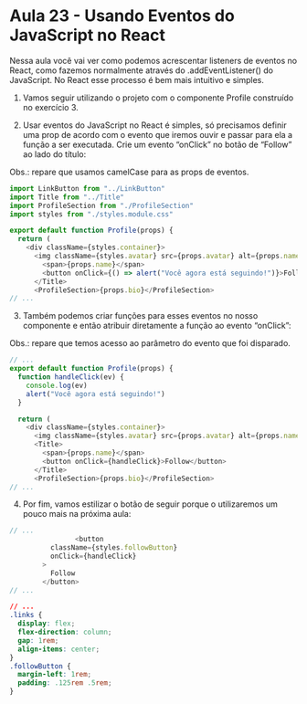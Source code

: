 # Aula 23 - Usando Eventos do JavaScript no React
Nessa aula você vai ver como podemos acrescentar listeners de eventos no React, como fazemos normalmente através do .addEventListener() do JavaScript. No React esse processo é bem mais intuitivo e simples.

1. Vamos seguir utilizando o projeto com o componente Profile construído no exercício 3.

2. Usar eventos do JavaScript no React é simples, só precisamos definir uma prop de acordo com o evento que iremos ouvir e passar para ela a função a ser executada. Crie um evento “onClick” no botão de “Follow” ao lado do título:
    
Obs.: repare que usamos camelCase para as props de eventos.

```js
import LinkButton from "../LinkButton"
import Title from "../Title"
import ProfileSection from "./ProfileSection"
import styles from "./styles.module.css"

export default function Profile(props) {
  return (
    <div className={styles.container}>
      <img className={styles.avatar} src={props.avatar} alt={props.name} />
        <span>{props.name}</span>
        <button onClick={() => alert("Você agora está seguindo!")}>Follow</button>
      </Title>
      <ProfileSection>{props.bio}</ProfileSection>
// ...
```

3. Também podemos criar funções para esses eventos no nosso componente e então atribuir diretamente a função ao evento “onClick”:
    
Obs.: repare que temos acesso ao parâmetro do evento que foi disparado.

```js
// ...
export default function Profile(props) {
  function handleClick(ev) {
    console.log(ev)
    alert("Você agora está seguindo!")
  }

  return (
    <div className={styles.container}>
      <img className={styles.avatar} src={props.avatar} alt={props.name} />
      <Title>
        <span>{props.name}</span>
        <button onClick={handleClick}>Follow</button>
      </Title>
      <ProfileSection>{props.bio}</ProfileSection>
// ...
```

4. Por fim, vamos estilizar o botão de seguir porque o utilizaremos um pouco mais na próxima aula:

```js
// ...
				<button
          className={styles.followButton}
          onClick={handleClick}
        >
          Follow
        </button>
// ...
```

```css
// ...
.links {
  display: flex;
  flex-direction: column;
  gap: 1rem;
  align-items: center;
}
.followButton {
  margin-left: 1rem;
  padding: .125rem .5rem;
}
```